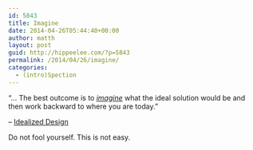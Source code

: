 ```yaml
---
id: 5843
title: Imagine
date: 2014-04-26T05:44:40+00:00
author: matth
layout: post
guid: http://hippeelee.com/?p=5843
permalink: /2014/04/26/imagine/
categories:
  - (intro)Spection
---
```

&#8220;&#8230; The best outcome is to <u>_imagine_</u> what the ideal solution would be and then work backward to where you are today.&#8221;
       
&#8211; [Idealized Design](http://www.amazon.com/Idealized-Design-Dissolve-Tomorrows-paperback/dp/0137071116)

Do not fool yourself. This is not easy.